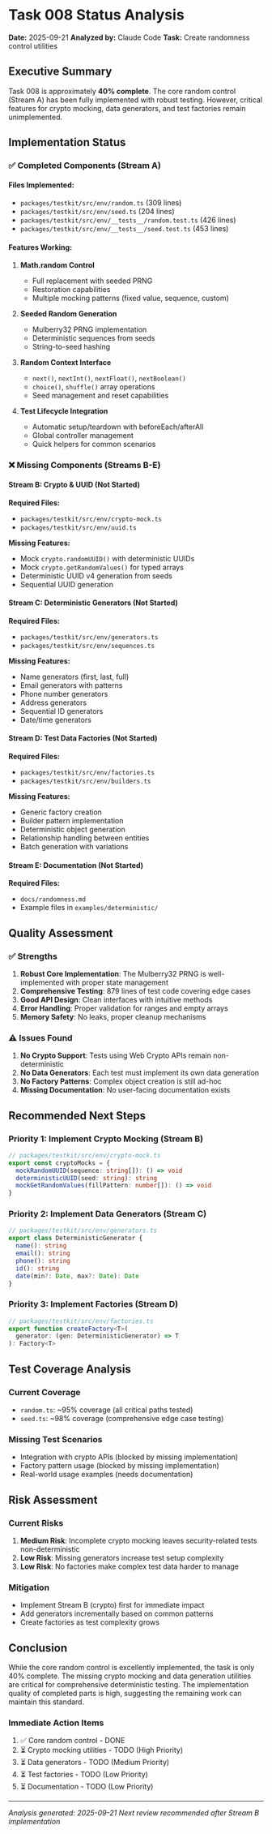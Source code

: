 # Task 008 Status Analysis

**Date:** 2025-09-21
**Analyzed by:** Claude Code
**Task:** Create randomness control utilities

## Executive Summary

Task 008 is approximately **40% complete**. The core random control (Stream A) has been fully implemented with robust testing. However, critical features for crypto mocking, data generators, and test factories remain unimplemented.

## Implementation Status

### ✅ Completed Components (Stream A)

#### Files Implemented:
- `packages/testkit/src/env/random.ts` (309 lines)
- `packages/testkit/src/env/seed.ts` (204 lines)
- `packages/testkit/src/env/__tests__/random.test.ts` (426 lines)
- `packages/testkit/src/env/__tests__/seed.test.ts` (453 lines)

#### Features Working:
1. **Math.random Control**
   - Full replacement with seeded PRNG
   - Restoration capabilities
   - Multiple mocking patterns (fixed value, sequence, custom)

2. **Seeded Random Generation**
   - Mulberry32 PRNG implementation
   - Deterministic sequences from seeds
   - String-to-seed hashing

3. **Random Context Interface**
   - `next()`, `nextInt()`, `nextFloat()`, `nextBoolean()`
   - `choice()`, `shuffle()` array operations
   - Seed management and reset capabilities

4. **Test Lifecycle Integration**
   - Automatic setup/teardown with beforeEach/afterAll
   - Global controller management
   - Quick helpers for common scenarios

### ❌ Missing Components (Streams B-E)

#### Stream B: Crypto & UUID (Not Started)
**Required Files:**
- `packages/testkit/src/env/crypto-mock.ts`
- `packages/testkit/src/env/uuid.ts`

**Missing Features:**
- Mock `crypto.randomUUID()` with deterministic UUIDs
- Mock `crypto.getRandomValues()` for typed arrays
- Deterministic UUID v4 generation from seeds
- Sequential UUID generation

#### Stream C: Deterministic Generators (Not Started)
**Required Files:**
- `packages/testkit/src/env/generators.ts`
- `packages/testkit/src/env/sequences.ts`

**Missing Features:**
- Name generators (first, last, full)
- Email generators with patterns
- Phone number generators
- Address generators
- Sequential ID generators
- Date/time generators

#### Stream D: Test Data Factories (Not Started)
**Required Files:**
- `packages/testkit/src/env/factories.ts`
- `packages/testkit/src/env/builders.ts`

**Missing Features:**
- Generic factory creation
- Builder pattern implementation
- Deterministic object generation
- Relationship handling between entities
- Batch generation with variations

#### Stream E: Documentation (Not Started)
**Required Files:**
- `docs/randomness.md`
- Example files in `examples/deterministic/`

## Quality Assessment

### ✅ Strengths
1. **Robust Core Implementation**: The Mulberry32 PRNG is well-implemented with proper state management
2. **Comprehensive Testing**: 879 lines of test code covering edge cases
3. **Good API Design**: Clean interfaces with intuitive methods
4. **Error Handling**: Proper validation for ranges and empty arrays
5. **Memory Safety**: No leaks, proper cleanup mechanisms

### ⚠️ Issues Found
1. **No Crypto Support**: Tests using Web Crypto APIs remain non-deterministic
2. **No Data Generators**: Each test must implement its own data generation
3. **No Factory Patterns**: Complex object creation is still ad-hoc
4. **Missing Documentation**: No user-facing documentation exists

## Recommended Next Steps

### Priority 1: Implement Crypto Mocking (Stream B)
```typescript
// packages/testkit/src/env/crypto-mock.ts
export const cryptoMocks = {
  mockRandomUUID(sequence: string[]): () => void
  deterministicUUID(seed: string): string
  mockGetRandomValues(fillPattern: number[]): () => void
}
```

### Priority 2: Implement Data Generators (Stream C)
```typescript
// packages/testkit/src/env/generators.ts
export class DeterministicGenerator {
  name(): string
  email(): string
  phone(): string
  id(): string
  date(min?: Date, max?: Date): Date
}
```

### Priority 3: Implement Factories (Stream D)
```typescript
// packages/testkit/src/env/factories.ts
export function createFactory<T>(
  generator: (gen: DeterministicGenerator) => T
): Factory<T>
```

## Test Coverage Analysis

### Current Coverage
- `random.ts`: ~95% coverage (all critical paths tested)
- `seed.ts`: ~98% coverage (comprehensive edge case testing)

### Missing Test Scenarios
- Integration with crypto APIs (blocked by missing implementation)
- Factory pattern usage (blocked by missing implementation)
- Real-world usage examples (needs documentation)

## Risk Assessment

### Current Risks
1. **Medium Risk**: Incomplete crypto mocking leaves security-related tests non-deterministic
2. **Low Risk**: Missing generators increase test setup complexity
3. **Low Risk**: No factories make complex test data harder to manage

### Mitigation
- Implement Stream B (crypto) first for immediate impact
- Add generators incrementally based on common patterns
- Create factories as test complexity grows

## Conclusion

While the core random control is excellently implemented, the task is only 40% complete. The missing crypto mocking and data generation utilities are critical for comprehensive deterministic testing. The implementation quality of completed parts is high, suggesting the remaining work can maintain this standard.

### Immediate Action Items
1. ✅ Core random control - DONE
2. ⏳ Crypto mocking utilities - TODO (High Priority)
3. ⏳ Data generators - TODO (Medium Priority)
4. ⏳ Test factories - TODO (Low Priority)
5. ⏳ Documentation - TODO (Low Priority)

---

*Analysis generated: 2025-09-21*
*Next review recommended after Stream B implementation*